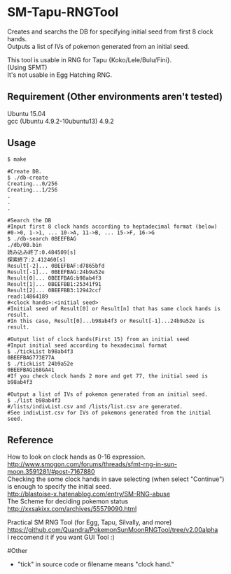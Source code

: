 SM-Tapu-RNGTool
====
Creates and searchs the DB for specifying initial seed from first 8 clock hands.   
Outputs a list of IVs of pokemon generated from an initial seed.  

This tool is usable in RNG for Tapu {Koko/Lele/Bulu/Fini}.  
(Using SFMT)  
It's not usable in Egg Hatching RNG.  

## Requirement  (Other environments aren't tested)
Ubuntu 15.04  
gcc (Ubuntu 4.9.2-10ubuntu13) 4.9.2  

## Usage
```
$ make

#Create DB.
$ ./db-create
Creating...0/256
Creating...1/256
.
.
.

#Search the DB
#Input first 8 clock hands according to heptadecimal format (below)
#0->0, 1->1, ... 10->A, 11->B, ... 15->F, 16->G
$ ./db-search 0BEEFBAG
./db/0B.bin
読み込み終了:0.484509[s]
探索終了:2.412460[s]
Result[-2]... 0BEEFBAF:d7865bfd
Result[-1]... 0BEEFBAG:24b9a52e
Result[0]... 0BEEFBAG:b98ab4f3
Result[1]... 0BEEFBB1:25341f91
Result[2]... 0BEEFBB3:12942ccf
read:14864189
#<clock hands>:<initial seed>
#Initial seed of Result[0] or Result[n] that has same clock hands is result.
#In this case, Result[0]...b98ab4f3 or Result[-1]...24b9a52e is result.

#Output list of clock hands(First 15) from an initial seed
#Input initial seed according to hexadecimal format
$ ./tickList b98ab4f3
0BEEFBAG773E77A
$ ./tickList 24b9a52e
0BEEFBAG168GA41
#If you check clock hands 2 more and get 77, the initial seed is b98ab4f3

#Output a list of IVs of pokemon generated from an initial seed.
$ ./list b98ab4f3
#/lists/indivList.csv and /lists/list.csv are generated.
#See indivList.csv for IVs of pokemons generated from the initial seed.
```

## Reference
How to look on clock hands as 0-16 expression.  
http://www.smogon.com/forums/threads/sfmt-rng-in-sun-moon.3591281/#post-7167880  
Checking the some clock hands in save selecting (when select "Continue") is enough to specify the initial seed.  
http://blastoise-x.hatenablog.com/entry/SM-RNG-abuse  
The Scheme for deciding pokemon status  
http://xxsakixx.com/archives/55579090.html  

Practical SM RNG Tool (for Egg, Tapu, Silvally, and more)  
https://github.com/Quandra/PokemonSunMoonRNGTool/tree/v2.00alpha  
I reccomend it if you want GUI Tool :)

#Other
- "tick" in source code or filename means "clock hand."  
